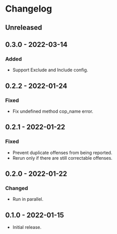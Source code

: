# Changelog

## Unreleased

## 0.3.0 - 2022-03-14

### Added

- Support Exclude and Include config.

## 0.2.2 - 2022-01-24

### Fixed

- Fix undefined method cop_name error.

## 0.2.1 - 2022-01-22

### Fixed

- Prevent duplicate offenses from being reported.
- Rerun only if there are still correctable offenses.

## 0.2.0 - 2022-01-22

### Changed

- Run in parallel.

## 0.1.0 - 2022-01-15

- Initial release.
